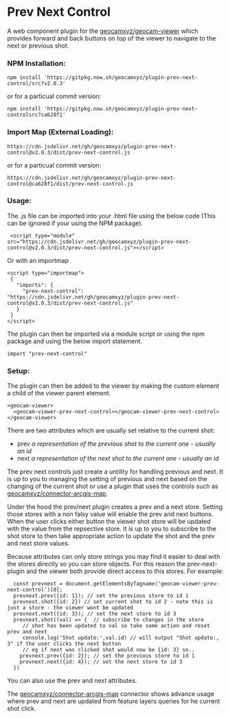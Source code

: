 # Prev Next Control
A web component plugin for the [geocamxyz/geocam-viewer](https://github.com/geocamxyz/geocam-viewer) which provides forward and back buttons on top of the viewer to navigate to the next or previous shot.
### NPM Installation:
```
npm install 'https://gitpkg.now.sh/geocamxyz/plugin-prev-next-control/src?v2.0.3'
```
or for a particual commit version:
```
npm install 'https://gitpkg.now.sh/geocamxyz/plugin-prev-next-controlsrc?ca628f1'
```
### Import Map (External Loading):
```
https://cdn.jsdelivr.net/gh/geocamxyz/plugin-prev-next-control@v2.0.3/dist/prev-next-control.js
```
or for a particual commit version:
```
https://cdn.jsdelivr.net/gh/geocamxyz/plugin-prev-next-control@ca628f1/dist/prev-next-control.js
```
### Usage:
The .js file can be imported into your .html file using the below code (This can be ignored if your using the NPM package).
```
 <script type="module" src="https://cdn.jsdelivr.net/gh/geocamxyz/plugin-prev-next-control@v2.0.3/dist/prev-next-control.js"></script>
 ```

 Or with an importmap
 ```
<script type="importmap">
  {
    "imports": {
      "prev-next-control": "https://cdn.jsdelivr.net/gh/geocamxyz/plugin-prev-next-control@v2.0.3/dist/prev-next-control.js"
    }
  }
</script>
```
The plugin can then be imported via a module script or using the npm package and using the below import statement.
```
import "prev-next-control"
```
### Setup:
The plugin can then be added to the viewer by making the custom element a child of the viewer parent element.  

```
<geocam-viewer>
  <geocam-viewer-prev-next-control></geocam-viewer-prev-next-control>
</geocam-viewer>
```

There are two attributes which are usually set relative to the current shot:
- prev *a representation of the previous shot to the current one - usually an id*
- next *a representation of the next shot to the current one - usually an id*

The prev next controls just create a untility for handling previous and next.  It is up to you to managing the setting of previous and next based on the changing of the current shot or use a plugin that uses the controls such as [geocamxyz/connector-arcgis-map](https://github.com/geocamxyz/connector-arcgis-map).

Under the hood the prev/next plugin creates a prev and a next store.  Setting those stores with a non falsy value will enable the prev and next buttons.  When the user clicks either button the viewer shot store will be updated with the value from the repsective store.  It is up to you to subscribe to the shot store to then take appropriate action to update the shot and the prev and next store values.

Because attributes can only store strings you may find it easier to deal with the stores directly so you can store objects.  For this reason the prev-next-plugin and the viewer both provide direct access to this stores.  For example:
```
  const prevnext = document.getElementsByTagname('geocam-viewer-prev-next-control')[0];
  prevnext.prev({id: 1}); // set the previous store to id 1
  prevnext.shot({id: 2}) // set current shot to id 2 - note this is just a store - the viewer wont be updated
  prevnext.next({id: 3}); // set the next store to id 3
  prevnext.shot((val) => {  // subscribe to changes in the store
     // shot has been updated to val so take some action and reset prev and next
     console.log('Shot update:',val.id) // will output "Shot update:, 3" if the user clicks the next button
     // eg if next was clicked shot would now be {id: 3} so..
    prevnext.prev({id: 2}); // set the previous store to id 1
    prevnext.next({id: 4}); // set the next store to id 3
  }) 
```
You can also use the prev and next attributes.

The [geocamxyz/connector-arcgis-map](https://github.com/geocamxyz/connector-arcgis-map) connector shows advance usage where prev and next are updated from feature layers queries for he current shot click.
